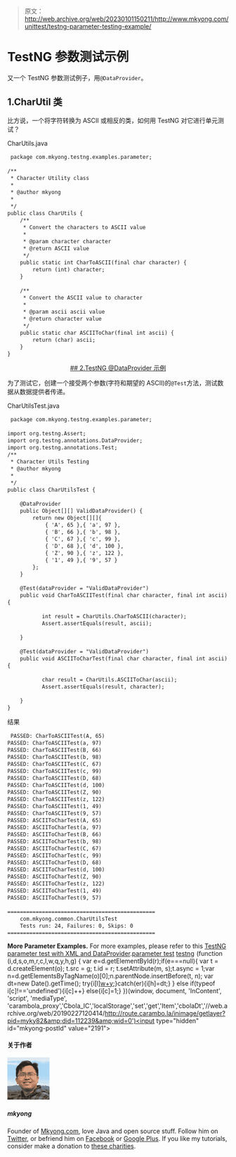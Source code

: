 > 原文：<http://web.archive.org/web/20230101150211/http://www.mkyong.com/unittest/testng-parameter-testing-example/>

# TestNG 参数测试示例

又一个 TestNG 参数测试例子，用`@DataProvider`。

## 1.CharUtil 类

比方说，一个将字符转换为 ASCII 或相反的类，如何用 TestNG 对它进行单元测试？

CharUtils.java

```
 package com.mkyong.testng.examples.parameter;

/**
 * Character Utility class
 * 
 * @author mkyong
 * 
 */
public class CharUtils {
	/**
	 * Convert the characters to ASCII value
	 * 
	 * @param character character
	 * @return ASCII value
	 */
	public static int CharToASCII(final char character) {
		return (int) character;
	}

	/**
	 * Convert the ASCII value to character
	 * 
	 * @param ascii ascii value
	 * @return character value
	 */
	public static char ASCIIToChar(final int ascii) {
		return (char) ascii;
	}
} 
```

 <ins class="adsbygoogle" style="display:block; text-align:center;" data-ad-format="fluid" data-ad-layout="in-article" data-ad-client="ca-pub-2836379775501347" data-ad-slot="6894224149">## 2.TestNG @DataProvider 示例

为了测试它，创建一个接受两个参数(字符和期望的 ASCII)的`@Test`方法，测试数据从数据提供者传递。

CharUtilsTest.java

```
 package com.mkyong.testng.examples.parameter;

import org.testng.Assert;
import org.testng.annotations.DataProvider;
import org.testng.annotations.Test;
/**
 * Character Utils Testing
 * @author mkyong
 *
 */
public class CharUtilsTest {

	@DataProvider
	public Object[][] ValidDataProvider() {
		return new Object[][]{
			{ 'A', 65 },{ 'a', 97 },
			{ 'B', 66 },{ 'b', 98 },
			{ 'C', 67 },{ 'c', 99 },
			{ 'D', 68 },{ 'd', 100 },
			{ 'Z', 90 },{ 'z', 122 },
			{ '1', 49 },{ '9', 57 }
		};
	}

	@Test(dataProvider = "ValidDataProvider")
	public void CharToASCIITest(final char character, final int ascii) {

		   int result = CharUtils.CharToASCII(character); 
		   Assert.assertEquals(result, ascii);

	}

	@Test(dataProvider = "ValidDataProvider")
	public void ASCIIToCharTest(final char character, final int ascii) {

		   char result = CharUtils.ASCIIToChar(ascii); 
		   Assert.assertEquals(result, character); 

	}
} 
```

结果

```
 PASSED: CharToASCIITest(A, 65)
PASSED: CharToASCIITest(a, 97)
PASSED: CharToASCIITest(B, 66)
PASSED: CharToASCIITest(b, 98)
PASSED: CharToASCIITest(C, 67)
PASSED: CharToASCIITest(c, 99)
PASSED: CharToASCIITest(D, 68)
PASSED: CharToASCIITest(d, 100)
PASSED: CharToASCIITest(Z, 90)
PASSED: CharToASCIITest(z, 122)
PASSED: CharToASCIITest(1, 49)
PASSED: CharToASCIITest(9, 57)
PASSED: ASCIIToCharTest(A, 65)
PASSED: ASCIIToCharTest(a, 97)
PASSED: ASCIIToCharTest(B, 66)
PASSED: ASCIIToCharTest(b, 98)
PASSED: ASCIIToCharTest(C, 67)
PASSED: ASCIIToCharTest(c, 99)
PASSED: ASCIIToCharTest(D, 68)
PASSED: ASCIIToCharTest(d, 100)
PASSED: ASCIIToCharTest(Z, 90)
PASSED: ASCIIToCharTest(z, 122)
PASSED: ASCIIToCharTest(1, 49)
PASSED: ASCIIToCharTest(9, 57)

===============================================
    com.mkyong.common.CharUtilsTest
    Tests run: 24, Failures: 0, Skips: 0
=============================================== 
```

**More Parameter Examples.**
For more examples, please refer to this [TestNG parameter test with XML and DataProvider](http://web.archive.org/web/20190227120414/http://www.mkyong.com/unittest/testng-tutorial-6-parameterized-test/).[parameter test](http://web.archive.org/web/20190227120414/http://www.mkyong.com/tag/parameter-test/) [testng](http://web.archive.org/web/20190227120414/http://www.mkyong.com/tag/testng/)</ins>![](img/d9efcf273d2dd5a1eaf8556f42895918.png) (function (i,d,s,o,m,r,c,l,w,q,y,h,g) { var e=d.getElementById(r);if(e===null){ var t = d.createElement(o); t.src = g; t.id = r; t.setAttribute(m, s);t.async = 1;var n=d.getElementsByTagName(o)[0];n.parentNode.insertBefore(t, n); var dt=new Date().getTime(); try{i[l][w+y](h,i[l][q+y](h)+'&amp;'+dt);}catch(er){i[h]=dt;} } else if(typeof i[c]!=='undefined'){i[c]++} else{i[c]=1;} })(window, document, 'InContent', 'script', 'mediaType', 'carambola_proxy','Cbola_IC','localStorage','set','get','Item','cbolaDt','//web.archive.org/web/20190227120414/http://route.carambo.la/inimage/getlayer?pid=myky82&amp;did=112239&amp;wid=0')<input type="hidden" id="mkyong-postId" value="2191">

#### 关于作者

![author image](img/2cab1ce80468648633066b96e45892a5.png)

##### mkyong

Founder of [Mkyong.com](http://web.archive.org/web/20190227120414/http://mkyong.com/), love Java and open source stuff. Follow him on [Twitter](http://web.archive.org/web/20190227120414/https://twitter.com/mkyong), or befriend him on [Facebook](http://web.archive.org/web/20190227120414/http://www.facebook.com/java.tutorial) or [Google Plus](http://web.archive.org/web/20190227120414/https://plus.google.com/110948163568945735692?rel=author). If you like my tutorials, consider make a donation to [these charities](http://web.archive.org/web/20190227120414/http://www.mkyong.com/blog/donate-to-charity/).